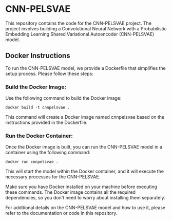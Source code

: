 # CNN-PELSVAE

This repository contains the code for the CNN-PELSVAE project. The project involves building a Convolutional Neural Network with a Probabilistic Embedding Learning Shared Variational Autoencoder (CNN-PELSVAE) model.
## Docker Instructions
To run the CNN-PELSVAE model, we provide a Dockerfile that simplifies the setup process. Please follow these steps:

### Build the Docker Image:
Use the following command to build the Docker image:

`docker build -t cnnpelsvae .`

This command will create a Docker image named cnnpelsvae based on the instructions provided in the Dockerfile.

### Run the Docker Container:

Once the Docker image is built, you can run the CNN-PELSVAE model in a container using the following command:

`docker run cnnpelsvae .`

This will start the model within the Docker container, and it will execute the necessary processes for the CNN-PELSVAE.

Make sure you have Docker installed on your machine before executing these commands. The Docker image contains all the required dependencies, so you don't need to worry about installing them separately.

For additional details on the CNN-PELSVAE model and how to use it, please refer to the documentation or code in this repository.
